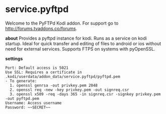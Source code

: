 **service.pyftpd**
========================
Welcome to the PyFTPd Kodi addon.
For support go to http://forums.tvaddons.co/forums.

**about**
Provides a pyftpd instance for kodi. Runs as a service on kodi startup. Ideal for quick transfer and editing of files to android or ios without need for external services. Supports FTPS on systems with pyOpenSSL.

**settings**
```
Port: Default access is 5021
Use SSL: Requires a certificate in .kodi/userdata/addon_data/service.pyftpd/pyftpd.pem
- To generate:
  1. openssl genrsa -out privkey.pem 2048
  2. openssl req -new -key privkey.pem -out signreq.csr
  3. openssl x509 -req -days 365 -in signreq.csr -signkey privkey.pem -out pyftpd.pem
Username: Access username
Password: ~~SECRET~~
```
